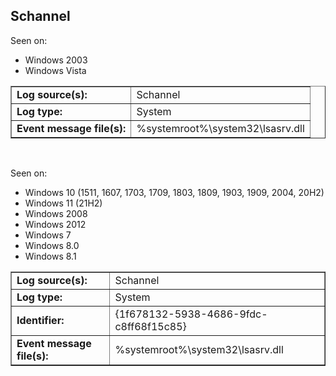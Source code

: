 ## Schannel

Seen on:
* Windows 2003
* Windows Vista

<table border="1" class="docutils">
  <tbody>
    <tr>
      <td><b>Log source(s):</b></td>
      <td>Schannel</td>
    </tr>
    <tr>
      <td><b>Log type:</b></td>
      <td>System</td>
    </tr>
    <tr>
      <td><b>Event message file(s):</b></td>
      <td>%systemroot%\system32\lsasrv.dll</td>
    </tr>
  </tbody>
</table>

&nbsp;

Seen on:
* Windows 10 (1511, 1607, 1703, 1709, 1803, 1809, 1903, 1909, 2004, 20H2)
* Windows 11 (21H2)
* Windows 2008
* Windows 2012
* Windows 7
* Windows 8.0
* Windows 8.1

<table border="1" class="docutils">
  <tbody>
    <tr>
      <td><b>Log source(s):</b></td>
      <td>Schannel</td>
    </tr>
    <tr>
      <td><b>Log type:</b></td>
      <td>System</td>
    </tr>
    <tr>
      <td><b>Identifier:</b></td>
      <td>{1f678132-5938-4686-9fdc-c8ff68f15c85}</td>
    </tr>
    <tr>
      <td><b>Event message file(s):</b></td>
      <td>%systemroot%\system32\lsasrv.dll</td>
    </tr>
  </tbody>
</table>

&nbsp;

